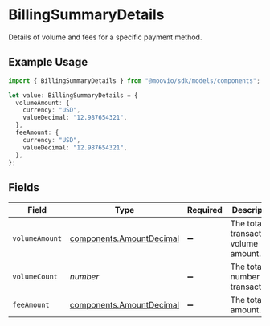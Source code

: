 # BillingSummaryDetails

Details of volume and fees for a specific payment method.

## Example Usage

```typescript
import { BillingSummaryDetails } from "@moovio/sdk/models/components";

let value: BillingSummaryDetails = {
  volumeAmount: {
    currency: "USD",
    valueDecimal: "12.987654321",
  },
  feeAmount: {
    currency: "USD",
    valueDecimal: "12.987654321",
  },
};
```

## Fields

| Field                                                                | Type                                                                 | Required                                                             | Description                                                          |
| -------------------------------------------------------------------- | -------------------------------------------------------------------- | -------------------------------------------------------------------- | -------------------------------------------------------------------- |
| `volumeAmount`                                                       | [components.AmountDecimal](../../models/components/amountdecimal.md) | :heavy_minus_sign:                                                   | The total transaction volume amount.                                 |
| `volumeCount`                                                        | *number*                                                             | :heavy_minus_sign:                                                   | The total number of transactions.                                    |
| `feeAmount`                                                          | [components.AmountDecimal](../../models/components/amountdecimal.md) | :heavy_minus_sign:                                                   | The total fee amount.                                                |